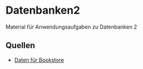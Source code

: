 # Datenbanken2
Material für Anwendungsaufgaben zu Datenbanken 2

## Quellen
* [Daten für Bookstore](https://help.tableau.com/current/pro/desktop/de-de/bookshop_data.html)

